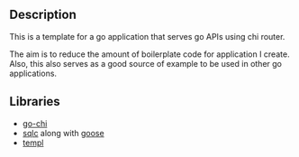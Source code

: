 ## Description

This is a template for a go application that serves go APIs using chi router.

The aim is to reduce the amount of boilerplate code for application I create.
Also, this also serves as a good source of example to be used in other go applications.

## Libraries

- [go-chi](https://github.com/go-chi/chi)
- [sqlc](https://github.com/sqlc-dev/sqlc) along with [goose](https://github.com/pressly/goose)
- [templ](https://github.com/a-h/templ)
